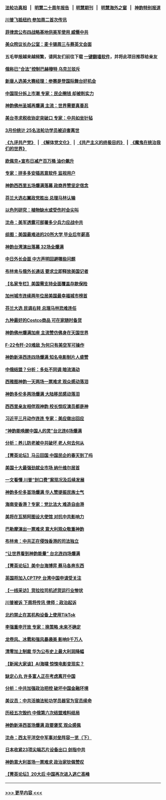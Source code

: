 #### [法轮功真相](https://github.com/gfw-breaker/truth/blob/master/README.md?t=0) &nbsp;&nbsp;|&nbsp;&nbsp; [明慧二十周年报告](https://github.com/gfw-breaker/mh-reports/blob/master/README.md?t=0) &nbsp;&nbsp;|&nbsp;&nbsp;[明慧期刊](https://github.com/gfw-breaker/mh-qikan) &nbsp;&nbsp;|&nbsp;&nbsp; [明慧海外之窗](https://github.com/gfw-breaker/mh-news/blob/master/README.md?t=0) &nbsp;&nbsp;|&nbsp;&nbsp; [神韵特别报道](https://github.com/gfw-breaker/mh-news/blob/master/shenyun.md?t=0)
#### [川普飞抵纽约 参加周二首次传讯](../pages/nf4514/n13964587.md?t=04040943) 
#### [菲律宾公布四战略基地供美军使用 威慑中共](../pages/nf4514/n13964537.md?t=04040943) 
#### [美众院议长办公室：麦卡锡周三与蔡英文会面](../pages/nf4514/n13964550.md?t=04040943) 
#### 五毛举报越来越频繁，请网友们前往下载 [一键翻墙软件](https://github.com/gfw-breaker/ssr-accounts)，并将此项目推荐给亲友
#### [俄称已“合法”控制巴赫穆特 乌克兰驳斥](../pages/nf4514/n13964411.md?t=04040943) 
#### [新唐人选美大赛经理：参赛是登国际舞台好机会](../pages/nf4514/n13964324.md?t=04040943) 
#### [中国现分拆上市潮 专家：民企圈钱 却被削实力](../pages/nf4514/n13964320.md?t=04040943) 
#### [神韵佛州圣城再爆满 主流：世界需要真善忍](../pages/nf4514/n13964277.md?t=04040943) 
#### [美台寻求税收协定突破口 专家：中共如坐针毡](../pages/nf4514/n13964095.md?t=04040943) 
#### [3月份统计 25名法轮功学员被迫害离世](../pages/nf4514/n13963851.md?t=04040943) 
#### [《九评共产党》](https://github.com/begood0513/9ping.md/blob/master/README.md) &nbsp;|&nbsp; [《解体党文化》](../../../../jtdwh.md/blob/master/README.md)  &nbsp;|&nbsp; [《共产主义的终极目的》](../../../../gczydzjmd.md/blob/master/README.md) &nbsp;|&nbsp; [《魔鬼在统治我们的世界》](../../../../mgztzwmdsj.md/blob/master/README.md) 
#### [欧佩克+宣布日减产百万桶 油价飙升](../pages/nf4514/n13964313.md?t=04040943) 
#### [专家：拼多多安插恶意软件 监视用户](../pages/nf4514/n13964272.md?t=04040943) 
#### [神韵西西里五场爆满落幕 政商界赞坚定信念](../pages/nf4514/n13964311.md?t=04040943) 
#### [芬兰大选右翼政党胜出 总理马林认输](../pages/nf4514/n13964030.md?t=04040943) 
#### [以色列研究：植物缺水或受伤时会尖叫](../pages/nf4514/n13964252.md?t=04040943) 
#### [沈舟：美军透露可部署多少兵力应战中共](../pages/nf4514/n13964067.md?t=04040943) 
#### [组图：美国最难进的20所大学 毕业后年薪高](../pages/nf4514/n13959851.md?t=04040943) 
#### [神韵台湾演出落幕 32场全爆满](../pages/nf4514/n13963999.md?t=04040943) 
#### [中日外长会面 中方声明回避哪些问题](../pages/nf4514/n13963926.md?t=04040943) 
#### [布林肯与俄外长通话 要求立即释放美国记者](../pages/nf4514/n13963946.md?t=04040943) 
#### [【名家专栏】美国需支持全面覆盖存款保险](../pages/nf4514/n13963860.md?t=04040943) 
#### [加州城市连续两年位居美国最幸福城市榜首](../pages/nf4514/n13963178.md?t=04040943) 
#### [芬兰大选 民调右转 总理马林恐难连任](../pages/nf4514/n13963770.md?t=04040943) 
#### [九种最好的Costco商品 可在家随时备货](../pages/nf4514/n13962245.md?t=04040943) 
#### [神韵佛州爆满加座 主流赞仿佛身在天国世界](../pages/nf4514/n13963867.md?t=04040943) 
#### [F-22令歼-20难敌 为何只有美空军可操作](../pages/nf4514/n13961165.md?t=04040943) 
#### [神韵新泽西连四场爆满 知名电影制片人盛赞](../pages/nf4514/n13963759.md?t=04040943) 
#### [中俄结盟？分析：多处不同调 暗流涌动](../pages/nf4514/n13962899.md?t=04040943) 
#### [西雅图神韵一天两场一票难求 观众感动落泪](../pages/nf4514/n13963839.md?t=04040943) 
#### [神韵多伦多两场爆满 大陆移民感动落泪](../pages/nf4514/n13963613.md?t=04040943) 
#### [西西里亲友相伴观神韵 校长惊叹演员都是神](../pages/nf4514/n13963480.md?t=04040943) 
#### [习近平三月动作连连 专家：美应做出回应](../pages/nf4514/n13963399.md?t=04040943) 
#### [“神韵能唤醒中国人的灵”台北连6场爆满](../pages/nf4514/n13963409.md?t=04040943) 
#### [分析：养儿防老被中共破坏 老人何去何从](../pages/nf4514/n13962933.md?t=04040943) 
#### [【菁英论坛】马云回国 中国民企的春天到了吗](../pages/nf4514/n13963374.md?t=04040943) 
#### [美国十大最强劲就业市场 纳什维尔居首](../pages/nf4514/n13963364.md?t=04040943) 
#### [一文看懂 川普“封口费”案现况及后续发展](../pages/nf4514/n13962939.md?t=04040943) 
#### [神韵多伦多首场爆满 华人赞提振民族士气](../pages/nf4514/n13963083.md?t=04040943) 
#### [海南变香港？专家：党比法大 难造自由港](../pages/nf4514/n13962292.md?t=04040943) 
#### [美将在瓦努阿图设大使馆 对抗中共影响力](../pages/nf4514/n13962934.md?t=04040943) 
#### [巴勒摩演出一票难求 意大利观众敬重神韵](../pages/nf4514/n13963103.md?t=04040943) 
#### [布林肯：中共正在侵蚀香港的司法独立](../pages/nf4514/n13962839.md?t=04040943) 
#### [“让世界看到神韵能量” 台北连四场爆满](../pages/nf4514/n13962796.md?t=04040943) 
#### [【菁英论坛】美中台海博弈 蔡马各奔东西](../pages/nf4514/n13962795.md?t=04040943) 
#### [英国将加入CPTPP 台湾中国申请受关注](../pages/nf4514/n13962671.md?t=04040943) 
#### [【一线采访】货拉拉司机述货运行业惨状](../pages/nf4514/n13962740.md?t=04040943) 
#### [川普被诉 下周将传讯 律师：政治起诉](../pages/nf4514/n13962723.md?t=04040943) 
#### [北约禁止在其机构设备上使用TikTok](../pages/nf4514/n13962715.md?t=04040943) 
#### [李强重申开放 专家：换策略 未来不确定](../pages/nf4514/n13961868.md?t=04040943) 
#### [龙卷风、冰雹和强风暴袭美 影响9千万人](../pages/nf4514/n13962645.md?t=04040943) 
#### [清零加上制裁 华为公布史上最大利润降幅](../pages/nf4514/n13962567.md?t=04040943) 
#### [【新闻大家谈】AI海啸 惊悚电影变现实？](../pages/nf4514/n13962631.md?t=04040943) 
#### [缺定心丸 许多富人正在考虑离开中国](../pages/nf4514/n13962259.md?t=04040943) 
#### [分析：中共加强政治把控 破坏中国金融环境](../pages/nf4514/n13962430.md?t=04040943) 
#### [美议员：中共活摘法轮功学员器官为官员续命](../pages/nf4514/n13961550.md?t=04040943) 
#### [历经五次毁约 中俄第六次结盟难料结局](../pages/nf4514/n13962374.md?t=04040943) 
#### [神韵新泽西首场爆满 政要褒奖 观众感佩](../pages/nf4514/n13962349.md?t=04040943) 
#### [沈舟：西太平洋空中军事对垒阵容一览（下）](../pages/nf4514/n13961983.md?t=04040943) 
#### [日本收紧23项尖端芯片设备出口 剑指中共](../pages/nf4514/n13962197.md?t=04040943) 
#### [神韵意大利首场一票难求 政治家钦佩赞叹](../pages/nf4514/n13962338.md?t=04040943) 
#### [【菁英论坛】20大后 中国再次进入逃亡高峰](../pages/nf4514/n13961968.md?t=04040943) 

----
#### [ >>> 更早内容 <<< ](../indexes/nf4514-earlier.md)

